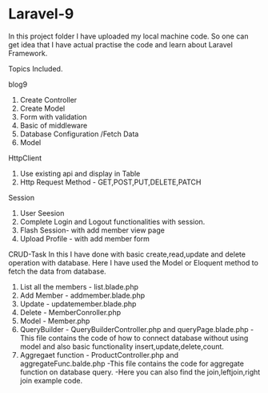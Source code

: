 # Laravel-9

In this project folder I have uploaded my local machine code. So one can get idea that I have actual practise the code and learn about Laravel Framework.

Topics Included.

blog9
  1) Create Controller
  2) Create Model
  3) Form with validation
  4) Basic of middleware
  5) Database Configuration /Fetch Data
  6) Model
  
HttpClient
  1) Use existing api and display in Table
  2) Http Request Method - GET,POST,PUT,DELETE,PATCH
  
Session
  1) User Seesion
  2) Complete Login and Logout functionalities with session.
  3) Flash Session- with add member view page 
  4) Upload Profile - with add member form
  
 CRUD-Task
 In this I have done with basic create,read,update and delete operation with database.
 Here I have used the Model or Eloquent method to fetch the data from database.
  1) List all the members - list.blade.php
  2) Add Member - addmember.blade.php
  3) Update - updatemember.blade.php
  4) Delete - MemberConroller.php
  5) Model - Member.php
  6) QueryBuilder - QueryBuilderController.php and queryPage.blade.php 
      -This file contains the code of  how to connect database without using model and also basic functionality insert,update,delete,count.
  7) Aggregaet function - ProductController.php and aggregateFunc.balde.php
    -This file contains the code for aggregate function on database query.
    -Here you can also find the join,leftjoin,right join example code.


